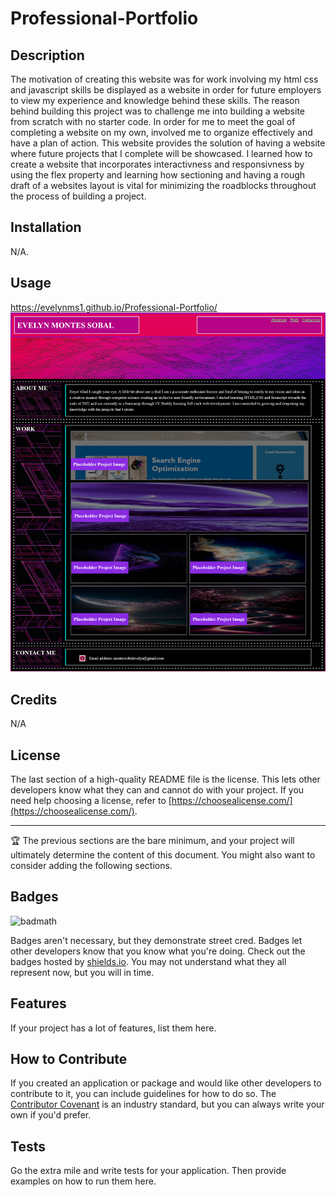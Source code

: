 # Professional-Portfolio

## Description 
The motivation of creating this website was for work involving my html css and javascript skills be displayed as a website in order for future employers to view my experience and knowledge behind these skills. The reason behind building this project was to challenge me into building a website from scratch with no starter code. In order for me to meet the goal of completing a website on my own, involved me to organize effectively and have a plan of action. This website provides the solution of having a website where future projects that I complete will be showcased. I learned how to create a website that incorporates interactivness and responsivness by using the flex property and learning how sectioning and having a rough draft of a websites layout is vital for minimizing the roadblocks throughout the process of building a project.



## Installation

N/A.

## Usage
<https://evelynms1.github.io/Professional-Portfolio/>
![Screenshot of Porfessional Portfolio](assets/Screenshot%202023-02-28%20at%2016-32-59%20Professional%20Portfolio.png )

## Credits
N/A
## License

The last section of a high-quality README file is the license. This lets other developers know what they can and cannot do with your project. If you need help choosing a license, refer to [https://choosealicense.com/](https://choosealicense.com/).

---

🏆 The previous sections are the bare minimum, and your project will ultimately determine the content of this document. You might also want to consider adding the following sections.

## Badges

![badmath](https://img.shields.io/github/languages/top/nielsenjared/badmath)

Badges aren't necessary, but they demonstrate street cred. Badges let other developers know that you know what you're doing. Check out the badges hosted by [shields.io](https://shields.io/). You may not understand what they all represent now, but you will in time.

## Features

If your project has a lot of features, list them here.

## How to Contribute

If you created an application or package and would like other developers to contribute to it, you can include guidelines for how to do so. The [Contributor Covenant](https://www.contributor-covenant.org/) is an industry standard, but you can always write your own if you'd prefer.

## Tests

Go the extra mile and write tests for your application. Then provide examples on how to run them here.

